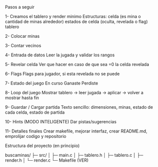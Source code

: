 Pasos a seguir

1- Creamos el tablero y render minimo
Estructuras:
celda (es mina o cantidad de minas alrededor)
estados de celda (oculta, revelada o flag)
tablero

2- Colocar minas

3- Contar vecinos

4- Entrada de datos
Leer la jugada y validar los rangos

5- Revelar celda
Ver que hacer en caso de que sea =0 la celda revelada

6- Flags
Flags para jugador, si esta revelada no se puede

7- Estado del juego
En curso
Ganaste
Perdiste

8- Loop del juego
Mostrar tablero -> leer jugada -> aplicar -> volver a mostrar hasta fin

9- Guardar / Cargar partida
Texto sencillo: dimensiones, minas, estado de cada celda, estado de partida

10- Hints (MODO INTELIGENTE)
Dar pistas/sugerencias

11- Detalles finales
Crear makefile, mejorar interfaz, crear README.md, emprolijar codigo y repositorio


Estructura del proyecto (en principio)

buscaminas/
  ├─ src/
  │   ├─ main.c
  │   ├─ tablero.h
  │   ├─ tablero.c
  │   ├─ render.h
  │   └─ render.c
  └─ Makefile (VER)